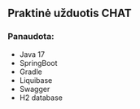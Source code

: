 ## Praktinė užduotis CHAT

### Panaudota:
  - Java 17
  - SpringBoot
  - Gradle
  - Liquibase
  - Swagger
  - H2 database
